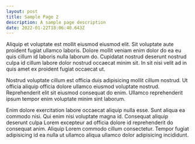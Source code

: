 ```yaml
---
layout: post
title: Sample Page 2
description: A sample page description
date: 2022-01-22T18:06:40.643Z
---
```


Aliquip et voluptate est mollit eiusmod eiusmod elit. Sit voluptate aute proident fugiat ullamco laboris. Dolore mollit veniam enim dolor do ea eu quis cillum id laboris nulla laborum do. Cupidatat nostrud deserunt nostrud culpa id cillum labore dolor nostrud occaecat minim sit. In sit nisi velit ad in quis amet ex proident fugiat occaecat ut.

Nostrud voluptate cillum est officia duis adipisicing mollit cillum nostrud. Ut officia aliquip officia dolore ullamco eiusmod voluptate nostrud. Reprehenderit elit sit eiusmod consequat do enim. Ullamco reprehenderit ipsum tempor enim voluptate minim sint laborum.

Enim dolore exercitation labore occaecat aliquip nulla esse. Sunt aliqua ea commodo nisi. Qui enim nisi voluptate magna id. Consequat aliquip deserunt culpa Lorem excepteur ad officia dolore id reprehenderit do consequat anim. Aliquip Lorem commodo cillum consectetur. Tempor fugiat adipisicing id ea nulla ut ullamco aliqua ullamco dolor adipisicing incididunt.
